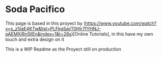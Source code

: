 # Soda Pacifico

This page is based in this proyect by (https://www.youtube.com/watch?v=s_z5laE4KTw&list=PLFkgSajjT0Hlr7fYHNJ-pAEMXiRn5llEn&index=1&t=26s)[Online Tutorials], in this have my own touch and extra design on it

This is a WIP Readme as the Proyect still on production
